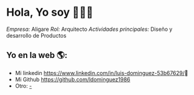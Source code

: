 # Hola, Yo soy <Luis Dominguez>  👋👨‍💻

*Empresa:* Aligare
*Rol:* Arquitecto
*Actividades principales:* Diseño y desarrollo de Productos


## Yo en la web 🌎:
- Mi linkedin <a href="<>">https://www.linkedin.com/in/luis-dominguez-53b67629/</a>💼
- Mi Github <a href="<>">https://github.com/ldominguez1986</a>
- Otro: <a href="<>">-</a>
